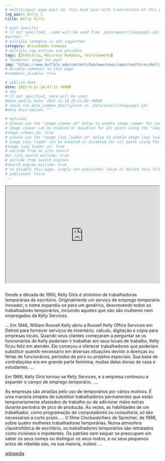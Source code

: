 ```yaml
---
# multilingual page pair id, this must pair with translations of this page. (This name must be unique)
lng_pair: kelly_1
title: Kelly Girls

# post specific
# if not specified, .name will be used from _data/owner/[language].yml
#author: ""
# multiple category is not supported
category: Atividades humanas
# multiple tag entries are possible
tags: [Indústria, Recursos Humanos, recrutamento]
# thumbnail image for post
img: "https://www.buffalo.edu/content/dam/www/news/imported/hires/KellyGirls.jpg"
# disable comments on this page
#comments_disable: true

# publish date
date: 2022-6-21 14:47:12 +0900
# seo
# if not specified, date will be used.
#meta_modify_date: 2021-11-16 20:21:03 +0900
# check the meta_common_description in _data/owner/[language].yml
#meta_description: ""

# optional
# please use the "image_viewer_on" below to enable image viewer for individual pages or posts (_posts/ or [language]/_posts folders).
# image viewer can be enabled or disabled for all posts using the "image_viewer_posts: true" setting in _data/conf/main.yml.
#image_viewer_on: true
# please use the "image_lazy_loader_on" below to enable image lazy loader for individual pages or posts (_posts/ or [language]/_posts folders).
# image lazy loader can be enabled or disabled for all posts using the "image_lazy_loader_posts: true" setting in _data/conf/main.yml.
#image_lazy_loader_on: true
# exclude from on site search
#on_site_search_exclude: true
# exclude from search engines
#search_engine_exclude: true
# to disable this page, simply set published: false or delete this file
# published: false
---
```


<div style="position:relative;padding-bottom:56.25%;padding-top:35px;height:0;margin-bottom:2em;overflow:hidden">

<iframe style="position:absolute;top:0;left:0;width:100%;height:100%"  src="https://www.youtube.com/embed/5hIAPYm_NiI?si=cmOLqmWqhUfUA2WR" title="YouTube video player"  allowfullscreen></iframe>

</div>

Desde a década de 1960, Kelly Girls é sinônimo de trabalhadoras temporárias de escritório. Originalmente um serviço de emprego temporário inovador, o nome expandiu-se para um genérico, descrevendo todos os trabalhadores temporários, incluindo aqueles que não são mulheres nem empregados da Kelly Services.

...
Em 1946, William Russell Kelly abriu a Russell Kelly Office Services em Detroit para fornecer serviços de inventário, cálculo, digitação e cópia para empresas locais. Quando seus clientes começaram a perguntar se os funcionários de Kelly poderiam ir trabalhar em seus locais de trabalho, Kelly ficou feliz em atender. Ele começou a oferecer trabalhadores que poderiam substituir quando necessário em diversas situações devido a doenças ou férias de funcionários, períodos de pico ou projetos especiais. Sua base de contratações era em grande parte feminina, muitas delas donas de casa e estudantes.
...

Em 1966, Kelly Girls tornou-se Kelly Services, e a empresa continuou a expandir o campo de emprego temporário.
....

As empresas são atraídas pelo uso de temporários por vários motivos. É uma maneira simples de substituir trabalhadores permanentes que estão temporariamente afastados do trabalho ou de adicionar mãos extras durante períodos de pico de produção. Às vezes, as habilidades de um trabalhador, como programação de computadores ou consultoria, só são necessárias a curto prazo.
...
O filme Clockwatchers de Sprecher, de 1998, sobre quatro mulheres trabalhadoras temporárias. Numa atmosfera claustrofóbica de escritório, os trabalhadores temporários são retratados como invisíveis e impotentes. Os patrões nem sequer se preocupam em saber os seus nomes ou distinguir os seus rostos, e os seus pequenos actos de rebelião são, na sua maioria, inúteis.
...

[wikipedia](https://www.encyclopedia.com/media/encyclopedias-almanacs-transcripts-and-maps/kelly-girls)
